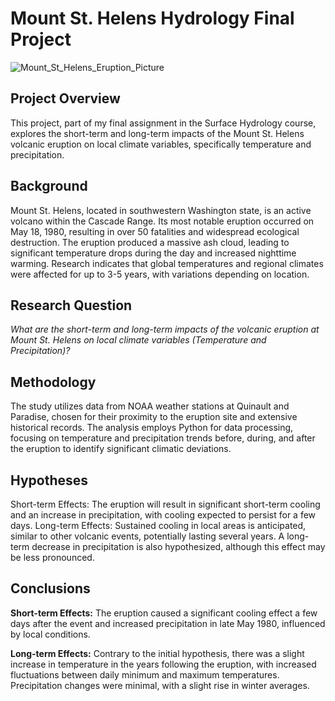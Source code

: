 # **Mount St. Helens Hydrology Final Project**

![Mount_St_Helens_Eruption_Picture](https://github.com/user-attachments/assets/ed8340e5-0fd4-4cb9-9518-44b4761aaf7b)

## **Project Overview**
This project, part of my final assignment in the Surface Hydrology course, explores the short-term and long-term impacts of the Mount St. Helens volcanic eruption on local climate variables, specifically temperature and precipitation.

## **Background**
Mount St. Helens, located in southwestern Washington state, is an active volcano within the Cascade Range. Its most notable eruption occurred on May 18, 1980, resulting in over 50 fatalities and widespread ecological destruction. The eruption produced a massive ash cloud, leading to significant temperature drops during the day and increased nighttime warming. Research indicates that global temperatures and regional climates were affected for up to 3-5 years, with variations depending on location.

## **Research Question**
*What are the short-term and long-term impacts of the volcanic eruption at Mount St. Helens on local climate variables (Temperature and Precipitation)?*

## **Methodology**
The study utilizes data from NOAA weather stations at Quinault and Paradise, chosen for their proximity to the eruption site and extensive historical records. The analysis employs Python for data processing, focusing on temperature and precipitation trends before, during, and after the eruption to identify significant climatic deviations.

## **Hypotheses**
Short-term Effects: The eruption will result in significant short-term cooling and an increase in precipitation, with cooling expected to persist for a few days.
Long-term Effects: Sustained cooling in local areas is anticipated, similar to other volcanic events, potentially lasting several years. A long-term decrease in precipitation is also hypothesized, although this effect may be less pronounced.

## **Conclusions**
**Short-term Effects:** The eruption caused a significant cooling effect a few days after the event and increased precipitation in late May 1980, influenced by local conditions.

**Long-term Effects:** Contrary to the initial hypothesis, there was a slight increase in temperature in the years following the eruption, with increased fluctuations between daily minimum and maximum temperatures. Precipitation changes were minimal, with a slight rise in winter averages.
